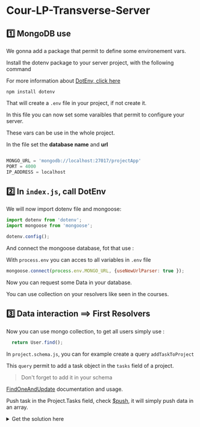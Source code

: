 # Cour-LP-Transverse-Server

## 1️⃣ MongoDB use

We gonna add a package that permit to define some environement vars.

Install the dotenv package to your server project, with the following command 

For more information about [DotEnv, click here](https://www.npmjs.com/package/dotenv)

```
npm install dotenv
```

That will create a `.env` file in your project, if not create it.

In this file you can now set some varaibles that permit to configure your server.

These vars can be use in the whole project.

In the file set the **database name** and **url**

``` js

MONGO_URL = 'mongodb://localhost:27017/projectApp'
PORT = 4000
IP_ADDRESS = localhost 

```

## 2️⃣ In `index.js`, call DotEnv

We will now import dotenv file and mongoose:

``` js
import dotenv from 'dotenv';
import mongoose from 'mongoose';

dotenv.config();
```

And connect the mongoose database, fot that use :

With `process.env` you can acces to all variables in `.env` file

``` js
mongoose.connect(process.env.MONGO_URL, {useNewUrlParser: true });
```

Now you can request some Data in your database.

You can use collection on your resolvers like seen in the courses.

## 3️⃣ Data interaction ==> First Resolvers

Now you can use mongo collection, to get all users simply use :

``` js
  return User.find();
```

In `project.schema.js`, you can for example create a query `addTaskToProject`

This `query` permit to add a task object in the `tasks` field of a project.

> Don't forget to add it in your schema

[FindOneAndUpdate](https://mongoosejs.com/docs/api/model.html#model_Model.findOneAndUpdate) documentation and usage.

Push task in the Project.Tasks field, check [$push](https://docs.mongodb.com/manual/reference/operator/update/push/), it will simply push data in an array.


<details>
  <summary>Get the solution here</summary>


``` js

  addTaskToProject: async (root, { _id, input }) => {
    var task = await Task.create(input);
    var project = await Project.findByIdAndUpdate(_id,{
      $push: {
        tasks: task
      }
    })
    project.save();
    return true;
  },

```

</details>
